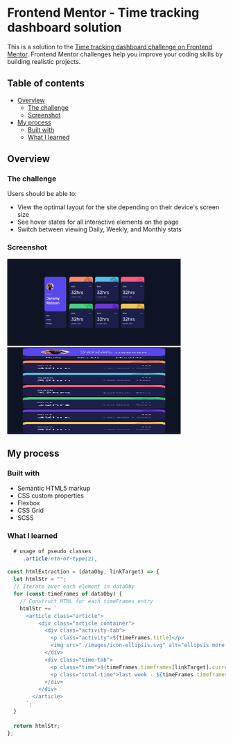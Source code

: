 # Frontend Mentor - Time tracking dashboard solution

This is a solution to the [Time tracking dashboard challenge on Frontend Mentor](https://www.frontendmentor.io/challenges/time-tracking-dashboard-UIQ7167Jw). Frontend Mentor challenges help you improve your coding skills by building realistic projects.

## Table of contents

- [Overview](#overview)
  - [The challenge](#the-challenge)
  - [Screenshot](#screenshot)
- [My process](#my-process)
  - [Built with](#built-with)
  - [What I learned](#what-i-learned)

## Overview

### The challenge

Users should be able to:

- View the optimal layout for the site depending on their device's screen size
- See hover states for all interactive elements on the page
- Switch between viewing Daily, Weekly, and Monthly stats

### Screenshot

<img src="./time-tracking-desktop.png" alt="desktop view" width="400" height="200" />
<img src="./time-tracking-mobile.png" alt="mobile view" width="400" height="200" />

## My process

### Built with

- Semantic HTML5 markup
- CSS custom properties
- Flexbox
- CSS Grid
- SCSS

### What I learned

```css
  # usage of pseudo classes
     .article:nth-of-type(2),

```

```js
const htmlExtraction = (dataOby, linkTarget) => {
  let htmlStr = "";
  // Iterate over each element in dataOby
  for (const timeFrames of dataOby) {
    // Construct HTML for each timeFrames entry
    htmlStr += `
      <article class="article">
          <div class="article container">
            <div class="activity-tab">
              <p class="activity">${timeFrames.title}</p>
              <img src="./images/icon-ellipsis.svg" alt="ellipsis more icon" />
            </div>
            <div class="time-tab">
              <p class="time">${timeFrames.timeframes[linkTarget].current}hrs</p>
              <p class="total-time">last week - ${timeFrames.timeframes[linkTarget].previous}hrs</p>
            </div>
          </div>
        </article>
      `;
  }

  return htmlStr;
};
```
